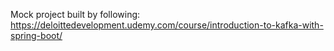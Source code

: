 Mock project built by following: https://deloittedevelopment.udemy.com/course/introduction-to-kafka-with-spring-boot/